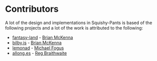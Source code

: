 Contributors
============

A lot of the design and implementations in Squishy-Pants is based of the following projects and a lot of the work is attributed to the following:

  * [fantasy-land](https://github.com/puffnfresh/fantasy-land) - [Brian McKenna](http://brianmckenna.org/blog/)
  * [bilby.js](https://github.com/puffnfresh/bilby.js) - [Brian McKenna](http://brianmckenna.org/blog/)
  * [lemonad](https://github.com/fogus/lemonad) - [Michael Fogus](http://blog.fogus.me/)
  * [allong.es](https://github.com/raganwald/allong.es) - [Reg Braithwaite](http://braythwayt.com/)
